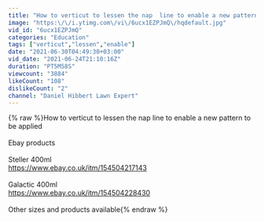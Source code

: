 ```yaml
---
title: "How to verticut to lessen the nap  line to enable a new pattern to be applied"
image: "https:\/\/i.ytimg.com\/vi\/6ucx1EZPJmQ\/hqdefault.jpg"
vid_id: "6ucx1EZPJmQ"
categories: "Education"
tags: ["verticut","lessen","enable"]
date: "2021-06-30T04:49:30+03:00"
vid_date: "2021-06-24T21:10:16Z"
duration: "PT5M58S"
viewcount: "3884"
likeCount: "108"
dislikeCount: "2"
channel: "Daniel Hibbert Lawn Expert"
---
```

{% raw %}How to verticut to lessen the nap  line to enable a new pattern to be applied<br /><br />Ebay products<br /><br />Steller 400ml<br /><a rel="nofollow" target="blank" href="https://www.ebay.co.uk/itm/154504217143">https://www.ebay.co.uk/itm/154504217143</a><br /><br />Galactic 400ml<br /><a rel="nofollow" target="blank" href="https://www.ebay.co.uk/itm/154504228430">https://www.ebay.co.uk/itm/154504228430</a><br /><br />Other sizes and products available{% endraw %}
